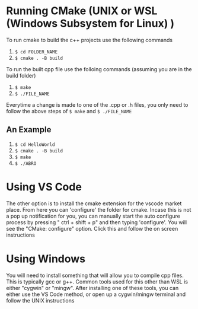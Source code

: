 # Running CMake (UNIX or WSL (Windows Subsystem for Linux) )
To run cmake to build the c++ projects use the following commands
1. `$ cd FOLDER_NAME`
2. `$ cmake . -B build`

To run the built cpp file use the folloing commands (assuming you are in the build folder)
1. `$ make`
2. `$ ./FILE_NAME`

Everytime a change is made to one of the .cpp or .h files, you only need to follow the above steps of `$ make` and `$ ./FILE_NAME`

## An Example
1. `$ cd HelloWorld`
2. `$ cmake . -B build`
3. `$ make`
4. `$ ./ABRO`

# Using VS Code 
The other option is to install the cmake extension for the vscode market place. From here you can 'configure' the folder for cmake. Incase this is not a pop up notification for you, you can manually start the auto configure process by pressing " ctrl + shift + p" and then typing 'configure'. You will see the "CMake: configure" option. Click this and follow the on screen instructions

# Using Windows 
You will need to install something that will allow you to compile cpp files. This is typically gcc or g++. Common tools used for this other than WSL is either "cygwin" or "mingw". After installing one of these tools, you can either use the VS Code method, or open up a cygwin/mingw terminal and follow the UNIX instructions